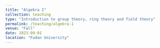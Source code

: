 ```yaml
---
title: "Algebra I"
collection: teaching
type: "Introduction to group theory, ring theory and field theory"
permalink: /teaching/algebra-1
venue: "Fall"
date: 2023-09-01
location: "Fudan University"
---
```


